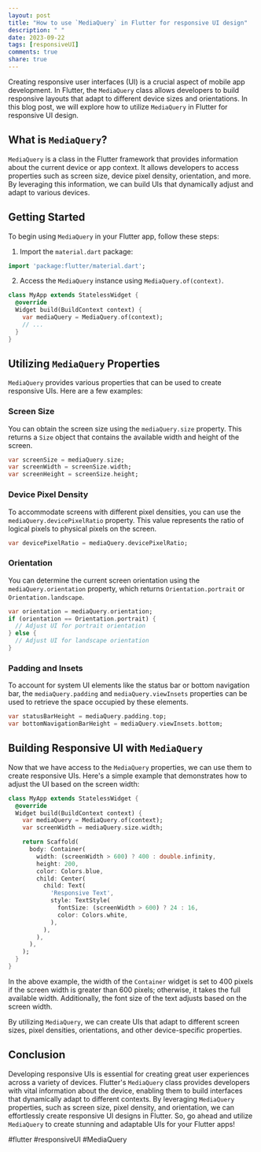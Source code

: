 ```yaml
---
layout: post
title: "How to use `MediaQuery` in Flutter for responsive UI design"
description: " "
date: 2023-09-22
tags: [responsiveUI]
comments: true
share: true
---
```


Creating responsive user interfaces (UI) is a crucial aspect of mobile app development. In Flutter, the `MediaQuery` class allows developers to build responsive layouts that adapt to different device sizes and orientations. In this blog post, we will explore how to utilize `MediaQuery` in Flutter for responsive UI design.

## What is `MediaQuery`?

`MediaQuery` is a class in the Flutter framework that provides information about the current device or app context. It allows developers to access properties such as screen size, device pixel density, orientation, and more. By leveraging this information, we can build UIs that dynamically adjust and adapt to various devices.

## Getting Started

To begin using `MediaQuery` in your Flutter app, follow these steps:

1. Import the `material.dart` package:

```dart
import 'package:flutter/material.dart';
```

2. Access the `MediaQuery` instance using `MediaQuery.of(context)`.

```dart
class MyApp extends StatelessWidget {
  @override
  Widget build(BuildContext context) {
    var mediaQuery = MediaQuery.of(context);
    // ...
  }
}
```

## Utilizing `MediaQuery` Properties

`MediaQuery` provides various properties that can be used to create responsive UIs. Here are a few examples:

### Screen Size

You can obtain the screen size using the `mediaQuery.size` property. This returns a `Size` object that contains the available width and height of the screen.

```dart
var screenSize = mediaQuery.size;
var screenWidth = screenSize.width;
var screenHeight = screenSize.height;
```

### Device Pixel Density

To accommodate screens with different pixel densities, you can use the `mediaQuery.devicePixelRatio` property. This value represents the ratio of logical pixels to physical pixels on the screen.

```dart
var devicePixelRatio = mediaQuery.devicePixelRatio;
```

### Orientation

You can determine the current screen orientation using the `mediaQuery.orientation` property, which returns `Orientation.portrait` or `Orientation.landscape`.

```dart
var orientation = mediaQuery.orientation;
if (orientation == Orientation.portrait) {
  // Adjust UI for portrait orientation
} else {
  // Adjust UI for landscape orientation
}
```

### Padding and Insets

To account for system UI elements like the status bar or bottom navigation bar, the `mediaQuery.padding` and `mediaQuery.viewInsets` properties can be used to retrieve the space occupied by these elements.

```dart
var statusBarHeight = mediaQuery.padding.top;
var bottomNavigationBarHeight = mediaQuery.viewInsets.bottom;
```

## Building Responsive UI with `MediaQuery`

Now that we have access to the `MediaQuery` properties, we can use them to create responsive UIs. Here's a simple example that demonstrates how to adjust the UI based on the screen width:

```dart
class MyApp extends StatelessWidget {
  @override
  Widget build(BuildContext context) {
    var mediaQuery = MediaQuery.of(context);
    var screenWidth = mediaQuery.size.width;

    return Scaffold(
      body: Container(
        width: (screenWidth > 600) ? 400 : double.infinity,
        height: 200,
        color: Colors.blue,
        child: Center(
          child: Text(
            'Responsive Text',
            style: TextStyle(
              fontSize: (screenWidth > 600) ? 24 : 16,
              color: Colors.white,
            ),
          ),
        ),
      ),
    );
  }
}
```

In the above example, the width of the `Container` widget is set to 400 pixels if the screen width is greater than 600 pixels; otherwise, it takes the full available width. Additionally, the font size of the text adjusts based on the screen width.

By utilizing `MediaQuery`, we can create UIs that adapt to different screen sizes, pixel densities, orientations, and other device-specific properties.

## Conclusion

Developing responsive UIs is essential for creating great user experiences across a variety of devices. Flutter's `MediaQuery` class provides developers with vital information about the device, enabling them to build interfaces that dynamically adapt to different contexts. By leveraging `MediaQuery` properties, such as screen size, pixel density, and orientation, we can effortlessly create responsive UI designs in Flutter. So, go ahead and utilize `MediaQuery` to create stunning and adaptable UIs for your Flutter apps!

#flutter #responsiveUI #MediaQuery